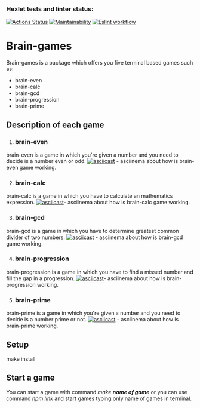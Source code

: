 ### Hexlet tests and linter status:
[![Actions Status](https://github.com/andymodd/frontend-project-lvl1/workflows/hexlet-check/badge.svg)](https://github.com/andymodd/frontend-project-lvl1/actions)
[![Maintainability](https://api.codeclimate.com/v1/badges/beb4f99c48c22c537098/maintainability)](https://codeclimate.com/github/andymodd/frontend-project-lvl1/maintainability)
[![Eslint workflow](https://github.com/andymodd/frontend-project-lvl1/actions/workflows/test-eslint.yml/badge.svg)](https://github.com/andymodd/frontend-project-lvl1/actions)

# Brain-games
Brain-games is a package which offers you five terminal based games such as:
- brain-even
- brain-calc
- brain-gcd
- brain-progression
- brain-prime
## Description of each game
1. ### brain-even
brain-even is a game in which you're given a number and you need to decide is a number even or odd. 
[![asciicast](https://asciinema.org/a/457734.png)](https://asciinema.org/a/457734) - asciinema about how is brain-even game working.

2. ### brain-calc
brain-calc is a game in which you have to calculate an mathematics expression.
[![asciicast](https://asciinema.org/a/458340.png)](https://asciinema.org/a/458340)- asciinema about how is brain-calc game working.

3. ### brain-gcd
brain-gcd is a game in which you have to determine greatest common divider of two numbers.
[![asciicast](https://asciinema.org/a/458373.png)](https://asciinema.org/a/458373) - asciinema about how is brain-gcd game working.

4. ### brain-progression
brain-progression is a game in which you have to find a missed number and fill the gap in a progression.
[![asciicast](https://asciinema.org/a/458602.png)](https://asciinema.org/a/458602)- asciinema about how is brain-progression working.

5. ### brain-prime
brain-prime is a game in which you're given a number and you need to decide is a number prime or not.
[![asciicast](https://asciinema.org/a/458603.png)](https://asciinema.org/a/458603) - asciinema about how is brain-prime working.

## Setup

make install

## Start a game
You can start a game with command *make **name of game*** or you can use command *npm link* and start games typing only name of games in terminal.